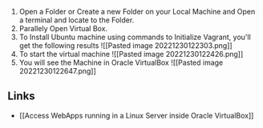 1. Open a Folder or Create a new Folder on your Local Machine and Open a terminal and locate to the Folder.
2.  Parallely Open Virtual Box.
3.  To Install Ubuntu machine using commands to Initialize Vagrant, you'll get the following results
	![[Pasted image 20221230122303.png]]
4. To start the virtual machine 
![[Pasted image 20221230122426.png]]
5.  You will see the Machine in Oracle VirtualBox
   ![[Pasted image 20221230122647.png]]
## Links
- [[Access WebApps running in a Linux Server inside Oracle VirtualBox]]